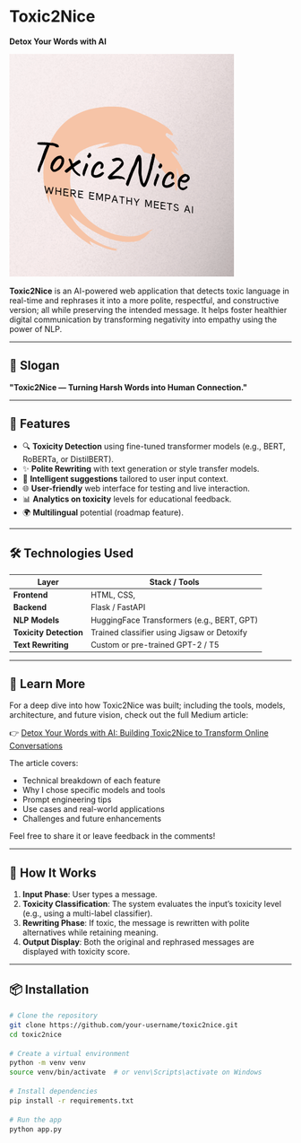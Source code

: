 # Toxic2Nice
**Detox Your Words with AI**

![Toxic2Nice Banner](https://github.com/ay0788/Toxic2Nice-/blob/main/toxic2nice.png)

**Toxic2Nice** is an AI-powered web application that detects toxic language in real-time and rephrases it into a more polite, respectful, and constructive version; all while preserving the intended message. It helps foster healthier digital communication by transforming negativity into empathy using the power of NLP.

---

## 🌟 Slogan

**"Toxic2Nice — Turning Harsh Words into Human Connection."**

---

## 🚀 Features

- 🔍 **Toxicity Detection** using fine-tuned transformer models (e.g., BERT, RoBERTa, or DistilBERT).
- ✨ **Polite Rewriting** with text generation or style transfer models.
- 🧠 **Intelligent suggestions** tailored to user input context.
- 🌐 **User-friendly** web interface for testing and live interaction.
- 📊 **Analytics on toxicity** levels for educational feedback.
- 🌍 **Multilingual** potential (roadmap feature).

---

## 🛠️ Technologies Used

| Layer         | Stack / Tools                             |
|---------------|--------------------------------------------|
| **Frontend**      | HTML, CSS,  |
| **Backend**       | Flask / FastAPI                            |
| **NLP Models**    | HuggingFace Transformers (e.g., BERT, GPT) |
| **Toxicity Detection** | Trained classifier using Jigsaw or Detoxify |
| **Text Rewriting** | Custom or pre-trained GPT-2 / T5          |

---
## 📰 Learn More

For a deep dive into how Toxic2Nice was built; including the tools, models, architecture, and future vision, check out the full Medium article:

👉 [Detox Your Words with AI: Building Toxic2Nice to Transform Online Conversations](https://medium.com/@sdouraya3/detox-your-words-with-ai-building-toxic2nice-to-transform-online-conversations-d87f8646f20e)

The article covers:
- Technical breakdown of each feature
- Why I chose specific models and tools
- Prompt engineering tips
- Use cases and real-world applications
- Challenges and future enhancements

Feel free to share it or leave feedback in the comments!

---

## 🧪 How It Works

1. **Input Phase**: User types a message.
2. **Toxicity Classification**: The system evaluates the input’s toxicity level (e.g., using a multi-label classifier).
3. **Rewriting Phase**: If toxic, the message is rewritten with polite alternatives while retaining meaning.
4. **Output Display**: Both the original and rephrased messages are displayed with toxicity score.

---

## 📦 Installation

```bash
# Clone the repository
git clone https://github.com/your-username/toxic2nice.git
cd toxic2nice

# Create a virtual environment
python -m venv venv
source venv/bin/activate  # or venv\Scripts\activate on Windows

# Install dependencies
pip install -r requirements.txt

# Run the app
python app.py
